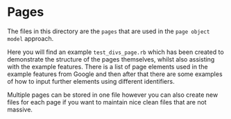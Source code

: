 # **Pages**

The files in this directory are the `pages` that are used in the `page object model` approach.

Here you will find an example `test_divs_page.rb` which has been created to demonstrate the structure of the pages themselves, whilst also assisting with the example features. 
There is a list of page elements used in the example features from Google and then after that there are some examples of how to input further elements using different identifiers.

Multiple pages can be stored in one file however you can also create new files for each page if you want to maintain nice clean files that are not massive.
